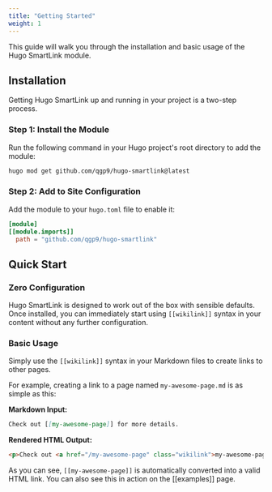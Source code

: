 ```yaml
---
title: "Getting Started"
weight: 1
---
```


This guide will walk you through the installation and basic usage of the Hugo SmartLink module.

## Installation

Getting Hugo SmartLink up and running in your project is a two-step process.

### Step 1: Install the Module

Run the following command in your Hugo project's root directory to add the module:

```bash
hugo mod get github.com/qgp9/hugo-smartlink@latest
```

### Step 2: Add to Site Configuration

Add the module to your `hugo.toml` file to enable it:

```toml
[module]
[[module.imports]]
  path = "github.com/qgp9/hugo-smartlink"
```

## Quick Start

### Zero Configuration

Hugo SmartLink is designed to work out of the box with sensible defaults. Once installed, you can immediately start using `[[wikilink]]` syntax in your content without any further configuration.

### Basic Usage

Simply use the `[[wikilink]]` syntax in your Markdown files to create links to other pages.

For example, creating a link to a page named `my-awesome-page.md` is as simple as this:

**Markdown Input:**
```markdown
Check out [[my-awesome-page]] for more details.
```

**Rendered HTML Output:**
```html
<p>Check out <a href="/my-awesome-page" class="wikilink">my-awesome-page</a> for more details.</p>
```

As you can see, `[[my-awesome-page]]` is automatically converted into a valid HTML link. You can also see this in action on the [[examples]] page.
